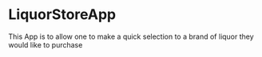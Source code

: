 # LiquorStoreApp
This App is to allow one to make a quick selection to a brand of liquor they would like to purchase
